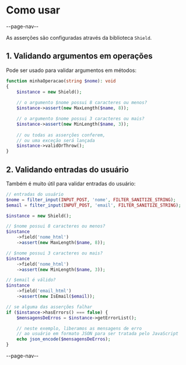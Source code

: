 # Como usar

--page-nav--

As asserções são configuradas através da biblioteca `Shield`.

## 1. Validando argumentos em operações

Pode ser usado para validar argumentos em métodos:

```php
function minhaOperacao(string $nome): void
{
    $instance = new Shield();
    
    // o argumento $nome possui 8 caracteres ou menos?
    $instance->assert(new MaxLength($name, 8)); 

    // o argumento $nome possui 3 caracteres ou mais?
    $instance->assert(new MinLength($name, 3)); 
    
    // ou todas as asserções conferem, 
    // ou uma exceção será lançada
    $instance->validOrThrow();
}
```

## 2. Validando entradas do usuário

Também é muito útil para validar entradas do usuário:

```php
// entradas do usuário
$nome = filter_input(INPUT_POST, 'nome', FILTER_SANITIZE_STRING);
$email = filter_input(INPUT_POST, 'email', FILTER_SANITIZE_STRING);

$instance = new Shield();

// $nome possui 8 caracteres ou menos?
$instance
    ->field('nome_html')
    ->assert(new MaxLength($name, 8)); 

// $nome possui 3 caracteres ou mais?
$instance
    ->field('nome_html')
    ->assert(new MinLength($name, 3)); 

// $email é válido?
$instance
    ->field('email_html')
    ->assert(new IsEmail($email)); 

// se alguma das asserções falhar
if ($instance->hasErrors() === false) {
    $mensagensDeErros = $instance->getErrorList();

    // neste exemplo, liberamos as mensagens de erro
    // ao usuário em formato JSON para ser tratada pelo JavaScript
    echo json_encode($mensagensDeErros);
}
```

--page-nav--
